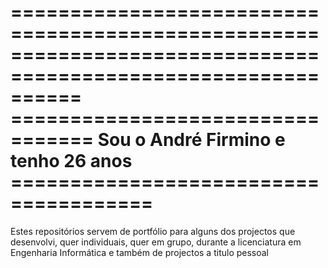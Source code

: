 ==============================================================================================================
=================================  Sou o André Firmino e tenho 26 anos  ======================================
==============================================================================================================

Estes repositórios servem de portfólio para alguns dos projectos que desenvolvi, quer individuais, quer em grupo,
durante a licenciatura em Engenharia Informática e também de projectos a titulo pessoal
